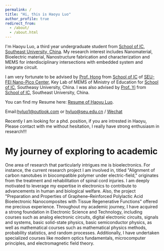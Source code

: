 ```yaml
---
permalink: /
title: "Hi, this is Haoyu Luo"
author_profile: true
redirect_from: 
  - /about/
  - /about.html
---
```


I'm Haoyu Luo, a third year undergraduate student from [School of IC](https://ic.seu.edu.cn/), [Southeast University, China](https://www.seu.edu.cn/). My research interest includes Nanomaterial, Bioelectric material, Nanostructure fabrication and characterization and MEMS for interdisciplinary intersections with embedded system and integrate circuit.

I am very fortunate to be advised by [Prof. Hong](https://ic.seu.edu.cn/honghua/main.psp) from [School of IC](https://ic.seu.edu.cn/) of [SEU-FEI Nano-Pico Center](http://www.seu-npc.com/), Key Lab of MEMS of Ministry of Education for [School of IC](https://ic.seu.edu.cn/), Southeasy University, China. I was also advised by [Prof. Yi](https://ic.seu.edu.cn/yizhenxiang/main.psp) from [School of IC](https://ic.seu.edu.cn/), Southeast University, China.

You can find my Resume here: [Resume of Haoyu Luo](../assets/resumenew.pdf).

Email:[hyluo1@outlook.com](hyluo1@outlook.com) or [hyluo@seu.edu.cn](hyluo@seu.edu.cn) / [Wechat](../images/wechatQR.jpg) 

Recently I am looking for a phd. position, if you are intrested in Haoyu, Please contact with me without hesitation, I really have strong enthusiasm in research!!!

My journey of exploring to academic
======
One area of research that particularly intrigues me is bioelectronics. For instance, the current research project I am involved in, titled "Alignment of carbon nanotubes in biocompatible polymer under electric-field," originates from the treatment and rehabilitation of spinal cord injuries. I am deeply motivated to leverage my expertise in electronics to contribute to advancements in human and biological welfare. Also, the project "Preparation and Properties of Graphene–Reinforced Polylactic Acid Bioelectronic Nanocomposites with Tissue Regenerative Functions" offered me precious experience.
Throughout my academic journey, I have acquired a strong foundation in Electronic Science and Technology, including courses such as analog electronic circuits, digital electronic circuits, signals and systems, basic solid-state physics, basic semiconductor physics, as well as mathematical courses such as mathematical physics methods, probability statistics, and random processes. Additionally, I have undertaken specialized courses like modern optics fundamentals, microcomputer principles, and electromagnetic field theory.


